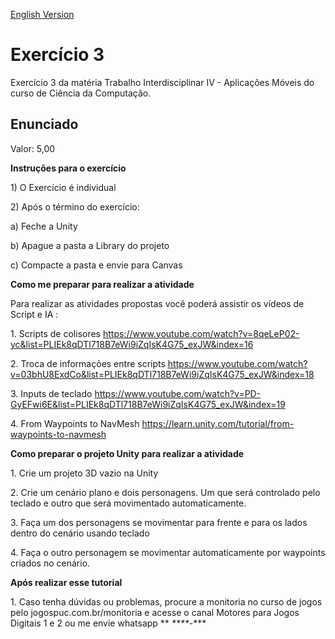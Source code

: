 [English Version](README.EN.md)

# Exercício 3

Exercício 3 da matéria Trabalho Interdisciplinar IV - Aplicações Móveis do curso de Ciência da Computação.

## Enunciado

Valor: 5,00

**Instruções para o exercício**

1\) O Exercício é individual

2\) Após o término do exercício:

a) Feche a Unity

b) Apague a pasta a Library do projeto
    
c) Compacte a pasta e envie para Canvas

**Como me preparar para realizar a atividade**

Para realizar as atividades propostas você poderá assistir os vídeos de Script e IA : 

1\. Scripts de colisores
https://www.youtube.com/watch?v=8qeLeP02-yc&list=PLIEk8qDTl718B7eWi9iZqIsK4G75_exJW&index=16

2\. Troca de informações entre scripts 
https://www.youtube.com/watch?v=03bhU8ExdCo&list=PLIEk8qDTl718B7eWi9iZqIsK4G75_exJW&index=18

3\. Inputs de teclado 
https://www.youtube.com/watch?v=PD-GyEFwi6E&list=PLIEk8qDTl718B7eWi9iZqIsK4G75_exJW&index=19

4\. From Waypoints to NavMesh
https://learn.unity.com/tutorial/from-waypoints-to-navmesh


**Como preparar o projeto Unity para realizar a atividade**

1\. Crie um projeto 3D vazio na Unity 

2\.  Crie um cenário plano e dois personagens. Um que será controlado pelo teclado e outro que será movimentado automaticamente. 

3\. Faça um dos personagens se movimentar para frente e para os lados dentro do cenário usando teclado 

4\. Faça o outro personagem se movimentar automaticamente por waypoints criados no cenário. 

**Após realizar esse tutorial**

1\. Caso tenha dúvidas ou problemas, procure a monitoria no curso de jogos pelo jogospuc.com.br/monitoria e acesse o canal Motores para Jogos Digitais 1 e 2 ou me envie whatsapp ** *\*\*\*\*-*\*\*\*